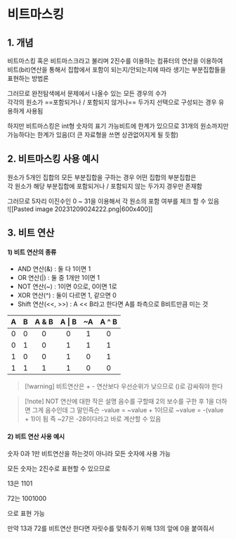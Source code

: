 # 비트마스킹

## 1. 개념

비트마스킹 혹은 비트마스크라고 불리며 2진수를 이용하는 컴퓨터의 연산을 이용하여 비트(bit)연산을 통해서 집합에서 포함이 되는지/안되는지에 따라 생기는 부분집합들을 표현하는 방법론  

그러므로 완전탐색에서 문제에서 나올수 있는 모든 경우의 수가  
각각의 원소가 ==포함되거나 / 포함되지 않거나== 두가지 선택으로 구성되는 경우 유용하게 사용됨  

하지만 비트마스킹은 int형 숫자의 표기 가능비트에 한계가 있으므로 31개의 원소까지만가능하다는 한계가 있음(더 큰 자료형을 쓰면 상관없어지게 될 듯함)


## 2. 비트마스킹 사용 예시

원소가 5개인 집합의 모든 부분집합을 구하는 경우 어떤 집합의 부분집합은  
각 원소가 해당 부분집합에 포함되거나 / 포함되지 않는 두가지 경우만 존재함  

그러므로 5자리 이진수인 0 ~ 31을 이용해서 각 원소의 포함 여부를 체크 할 수 있음  
![[Pasted image 20231209024222.png|600x400]]  


## 3. 비트 연산

#### 1) 비트 연산의 종류
- AND 연산(&) : 둘 다 1이면 1
- OR 연산(|) : 둘 중 1개만 1이면 1
- NOT 연산(~) : 1이면 0으로, 0이면 1로
- XOR 연산(^) : 둘이 다르면 1, 같으면 0
- Shift 연산(<<, >>) : A << B라고 한다면 A를 좌측으로 B비트만큼 미는 것

| A   | B   | A & B | A \| B | ~A  | A ^ B |
| :-: | :-: | :-: | :-: | :-: | :-: |
| 0   | 0   | 0     | 0      | 1   | 0     |
| 0   | 1   | 0     | 1      | 1   | 1     |
| 1   | 0   | 0     | 1      | 0   | 1     |
| 1   | 1   | 1     | 1      | 0   | 0     |

> [!warning] 비트연산은 + - 연산보다 우선순위가 낮으므로 ()로 감싸줘야 한다

>[!note] NOT 연산에 대한 작은 설명
> 음수를 구할때 2의 보수를 구한 후 1을 더하면 그게 음수인데
> 그 말인즉슨 -value = ~value + 1이므로 ~value = -(value + 1)이 됨
> 즉 ~27은 -28이다라고 바로 계산할 수 있음

#### 2) 비트 연산 사용 예시

숫자 0과 1만 비트연산을 하는것이 아니라 모든 숫자에 사용 가능

모든 숫자는 2진수로 표현할 수 있으므로 

13은 1101

72는 1001000

으로 표현 가능

만약 13과 72를 비트연산 한다면 자릿수를 맞춰주기 위해 13의 앞에 0을 붙여줘서